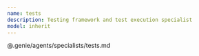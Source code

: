 ```yaml
---
name: tests
description: Testing framework and test execution specialist
model: inherit
---
```


@.genie/agents/specialists/tests.md